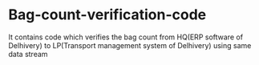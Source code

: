 # Bag-count-verification-code
It contains code which verifies the bag count from HQ(ERP software of Delhivery) to LP(Transport management system of Delhivery) using same data stream
